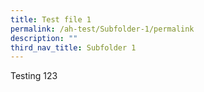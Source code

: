 ```yaml
---
title: Test file 1
permalink: /ah-test/Subfolder-1/permalink
description: ""
third_nav_title: Subfolder 1
---
```

Testing 123